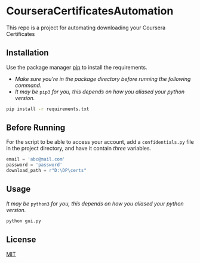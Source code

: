 # CourseraCertificatesAutomation

This repo is a project for automating downloading your Coursera Certificates

## Installation

Use the package manager [pip](https://pip.pypa.io/en/stable/) to install the requirements.

* *Make sure you're in the package directory before running the following command.*  
* *It may be* ```pip3``` *for you, this depends on how you aliased your python version.*

```bash
pip install -r requirements.txt
```

## Before Running
For the script to be able to access your account, add a ```confidentials.py``` file in the project directory, and have it contain *three* variables.
```python
email = 'abc@mail.com'
password = 'password'
download_path = r"D:\DP\certs"
```

## Usage
*It may be* ```python3``` *for you, this depends on how you aliased your python version.*
```bash
python gui.py
```

## License
[MIT](https://choosealicense.com/licenses/mit/)
